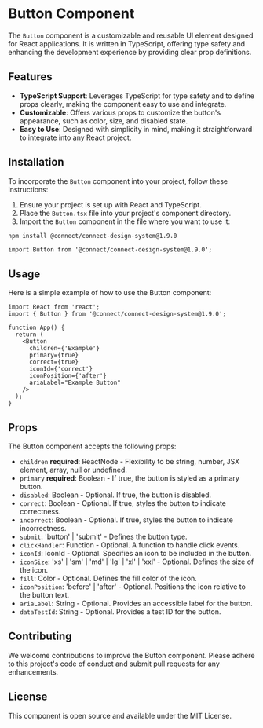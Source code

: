 # Button Component

The `Button` component is a customizable and reusable UI element designed for React applications. It is written in TypeScript, offering type safety and enhancing the development experience by providing clear prop definitions.

## Features

- **TypeScript Support**: Leverages TypeScript for type safety and to define props clearly, making the component easy to use and integrate.
- **Customizable**: Offers various props to customize the button's appearance, such as color, size, and disabled state.
- **Easy to Use**: Designed with simplicity in mind, making it straightforward to integrate into any React project.

## Installation

To incorporate the `Button` component into your project, follow these instructions:

1. Ensure your project is set up with React and TypeScript.
2. Place the `Button.tsx` file into your project's component directory.
3. Import the `Button` component in the file where you want to use it:

```bash
npm install @connect/connect-design-system@1.9.0
```

```tsx
import Button from '@connect/connect-design-system@1.9.0';
```

## Usage

Here is a simple example of how to use the Button component:

```tsx
import React from 'react';
import { Button } from '@connect/connect-design-system@1.9.0';

function App() {
  return (
    <Button
      children={'Example'}
      primary={true}
      correct={true}
      iconId={'correct'}
      iconPosition={'after'}
      ariaLabel="Example Button"
    />
  );
}
```

## Props

The Button component accepts the following props:

- `children` **required**: ReactNode - Flexibility to be string, number, JSX element, array, null or undefined.
- `primary` **required**: Boolean - If true, the button is styled as a primary button.
- `disabled`: Boolean - Optional. If true, the button is disabled.
- `correct`: Boolean - Optional. If true, styles the button to indicate correctness.
- `incorrect`: Boolean - Optional. If true, styles the button to indicate incorrectness.
- `submit`: 'button' | 'submit' - Defines the button type.
- `clickHandler`: Function - Optional. A function to handle click events.
- `iconId`: IconId - Optional. Specifies an icon to be included in the button.
- `iconSize`: 'xs' | 'sm' | 'md' | 'lg' | 'xl' | 'xxl' - Optional. Defines the size of the icon.
- `fill`: Color - Optional. Defines the fill color of the icon.
- `iconPosition`: 'before' | 'after' - Optional. Positions the icon relative to the button text.
- `ariaLabel`: String - Optional. Provides an accessible label for the button.
- `dataTestId`: String - Optional. Provides a test ID for the button.

## Contributing

We welcome contributions to improve the Button component. Please adhere to this project's code of conduct and submit pull requests for any enhancements.

## License

This component is open source and available under the MIT License.
